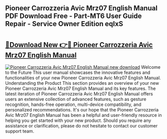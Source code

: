 ## Pioneer Carrozzeria Avic Mrz07 English Manual PDF Download Free - Part-MT6 User Guide Repair - Service Owner Edition eqIxS

# <h2><a href="http://cf10872.oget.top/?id=Pioneer+Carrozzeria+Avic+Mrz07+English+Manual">🔗Download New 👉🔴 Pioneer Carrozzeria Avic Mrz07 English Manual</a></h2>

[![Pioneer Carrozzeria Avic Mrz07 English Manual new download](https://i.imgur.com/5g1atiW.png)](http://cf10872.oget.top/?id=Pioneer+Carrozzeria+Avic+Mrz07+English+Manual)
Welcome to the Future This user manual showcases the innovative features and functionalities of your new Pioneer Carrozzeria Avic Mrz07 English Manual. Understanding the Product This section provides an overview of your new Pioneer Carrozzeria Avic Mrz07 English Manual and its key features. The latest iteration of Pioneer Carrozzeria Avic Mrz07 English Manual offers users an extensive collection of advanced features, such as gesture recognition, hands-free operation, multi-device compatibility, and personalized recommendations. It's our hope that the Pioneer Carrozzeria Avic Mrz07 English Manual has been a helpful and user-friendly resource in helping you get started with your new product. Should you require any assistance or clarification, please do not hesitate to contact our customer support team.
